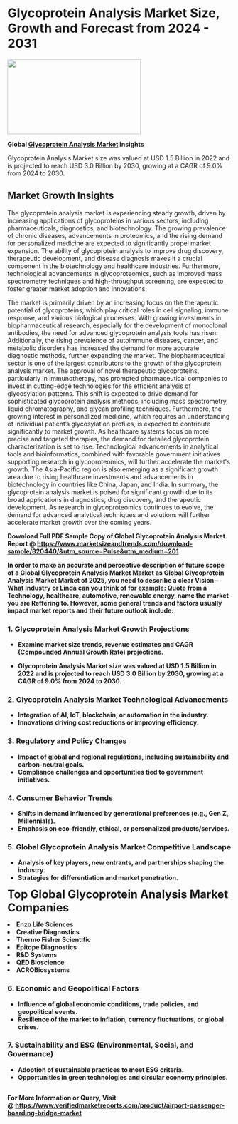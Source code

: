 <H1>Glycoprotein Analysis Market Size, Growth and Forecast from 2024 - 2031</H1><img class="aligncenter size-medium wp-image-584254" src="https://thirdeyenews.in/wp-content/uploads/2024/09/Global-Market-Research-300x168.jpeg" alt="" width="300" height="168" /><p><strong>Global&nbsp;<a href="https://www.marketsizeandtrends.com/download-sample/820440/&amp;utm_source=Pulse&amp;utm_medium=201">Glycoprotein Analysis Market</a> Insights</strong></p><p>Glycoprotein Analysis Market size was valued at USD 1.5 Billion in 2022 and is projected to reach USD 3.0 Billion by 2030, growing at a CAGR of 9.0% from 2024 to 2030.</p><p><h2>Market Growth Insights</h2> <p>The glycoprotein analysis market is experiencing steady growth, driven by increasing applications of glycoproteins in various sectors, including pharmaceuticals, diagnostics, and biotechnology. The growing prevalence of chronic diseases, advancements in proteomics, and the rising demand for personalized medicine are expected to significantly propel market expansion. The ability of glycoprotein analysis to improve drug discovery, therapeutic development, and disease diagnosis makes it a crucial component in the biotechnology and healthcare industries. Furthermore, technological advancements in glycoproteomics, such as improved mass spectrometry techniques and high-throughput screening, are expected to foster greater market adoption and innovations.</p> <p><strong></strong></p> <p>The market is primarily driven by an increasing focus on the therapeutic potential of glycoproteins, which play critical roles in cell signaling, immune response, and various biological processes. With growing investments in biopharmaceutical research, especially for the development of monoclonal antibodies, the need for advanced glycoprotein analysis tools has risen. Additionally, the rising prevalence of autoimmune diseases, cancer, and metabolic disorders has increased the demand for more accurate diagnostic methods, further expanding the market. The biopharmaceutical sector is one of the largest contributors to the growth of the glycoprotein analysis market. The approval of novel therapeutic glycoproteins, particularly in immunotherapy, has prompted pharmaceutical companies to invest in cutting-edge technologies for the efficient analysis of glycosylation patterns. This shift is expected to drive demand for sophisticated glycoprotein analysis methods, including mass spectrometry, liquid chromatography, and glycan profiling techniques. Furthermore, the growing interest in personalized medicine, which requires an understanding of individual patient’s glycosylation profiles, is expected to contribute significantly to market growth. As healthcare systems focus on more precise and targeted therapies, the demand for detailed glycoprotein characterization is set to rise. Technological advancements in analytical tools and bioinformatics, combined with favorable government initiatives supporting research in glycoproteomics, will further accelerate the market's growth. The Asia-Pacific region is also emerging as a significant growth area due to rising healthcare investments and advancements in biotechnology in countries like China, Japan, and India. In summary, the glycoprotein analysis market is poised for significant growth due to its broad applications in diagnostics, drug discovery, and therapeutic development. As research in glycoproteomics continues to evolve, the demand for advanced analytical techniques and solutions will further accelerate market growth over the coming years.</p> <p><strong></p><p><span class=""><strong>Download Full PDF Sample Copy of Global Glycoprotein Analysis Market Report</strong> @ <a href="https://www.marketsizeandtrends.com/download-sample/820440/&amp;utm_source=Pulse&amp;utm_medium=201" target="_blank">https://www.marketsizeandtrends.com/download-sample/820440/&amp;utm_source=Pulse&amp;utm_medium=201</a></span></p><p>In order to make an accurate and perceptive description of future scope of a Global&nbsp;Glycoprotein Analysis Market Market as Global&nbsp;Glycoprotein Analysis Market Market of 2025, you need to describe a clear Vision &ndash; What Industry or Linda can you think of for example: Quote from a Technology, healthcare, automotive, renewable energy, name the market you are Reffering to. However, some general trends and factors usually impact market reports and their future outlook include:</p><h3>1.&nbsp;<strong>Glycoprotein Analysis Market Growth Projections</strong></h3><ul><li>Examine market size trends, revenue estimates and CAGR (Compounded Annual Growth Rate) projections.</li><li><p>Glycoprotein Analysis Market size was valued at USD 1.5 Billion in 2022 and is projected to reach USD 3.0 Billion by 2030, growing at a CAGR of 9.0% from 2024 to 2030.</p></li></ul><h3>2.&nbsp;<strong>Glycoprotein Analysis Market Technological Advancements</strong></h3><ul><li>Integration of AI, IoT, blockchain, or automation in the industry.</li><li>Innovations driving cost reductions or improving efficiency.</li></ul><h3>3.&nbsp;<strong>Regulatory and Policy Changes</strong></h3><ul><li>Impact of global and regional regulations, including sustainability and carbon-neutral goals.</li><li>Compliance challenges and opportunities tied to government initiatives.</li></ul><h3>4.&nbsp;<strong>Consumer Behavior Trends</strong></h3><ul><li>Shifts in demand influenced by generational preferences (e.g., Gen Z, Millennials).</li><li>Emphasis on eco-friendly, ethical, or personalized products/services.</li></ul><h3>5.&nbsp;<strong>Global Glycoprotein Analysis Market Competitive Landscape</strong></h3><ul><li>Analysis of key players, new entrants, and partnerships shaping the industry.</li><li>Strategies for differentiation and market penetration.</li></ul><p data-pm-slice="1 1 []"><span style="color: inherit; font-family: inherit; font-size: 25px;">Top Global Glycoprotein Analysis Market Companies</span></p><div class="" data-test-id=""><p><li>Enzo Life Sciences</li><li> Creative Diagnostics</li><li> Thermo Fisher Scientific</li><li> Epitope Diagnostics</li><li> R&D Systems</li><li> QED Bioscience</li><li> ACROBiosystems</li></p></div><h3>6.&nbsp;<strong>Economic and Geopolitical Factors</strong></h3><ul><li>Influence of global economic conditions, trade policies, and geopolitical events.</li><li>Resilience of the market to inflation, currency fluctuations, or global crises.</li></ul><h3>7.&nbsp;<strong>Sustainability and ESG (Environmental, Social, and Governance)</strong></h3><ul><li>Adoption of sustainable practices to meet ESG criteria.</li><li>Opportunities in green technologies and circular economy principles.</li></ul><h2><strong style="font-size: 14px;">For More Information or Query, Visit @&nbsp;</strong><a style="background-color: #ffffff; font-size: 14px;" href="https://www.marketsizeandtrends.com/report/glycoprotein-analysis-market/" target="_blank">https://www.verifiedmarketreports.com/product/airport-passenger-boarding-bridge-market</a></h2>
